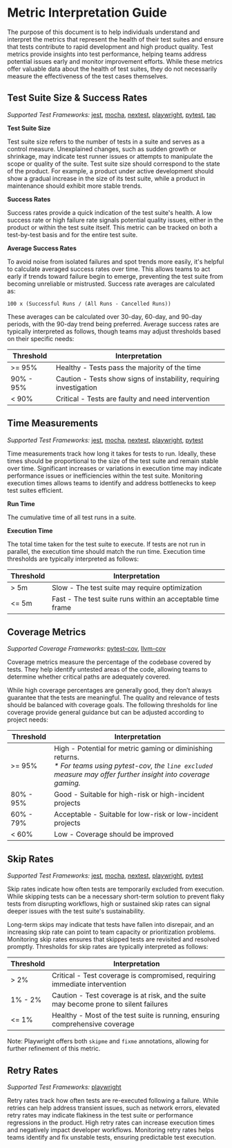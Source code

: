 # Metric Interpretation Guide

The purpose of this document is to help individuals understand and interpret the metrics that
represent the health of their test suites and ensure that tests contribute to rapid development and
high product quality. Test metrics provide insights into test performance, helping teams address
potential issues early and monitor improvement efforts. While these metrics offer valuable data
about the health of test suites, they do not necessarily measure the effectiveness of the test cases
themselves.

## Test Suite Size & Success Rates

_Supported Test Frameworks:_ [jest][jest], [mocha][mocha], [nextest][nextest], 
                             [playwright][playwright], [pytest][pytest], [tap][tap]

**Test Suite Size**

Test suite size refers to the number of tests in a suite and serves as a control measure.
Unexplained changes, such as sudden growth or shrinkage, may indicate test runner issues or attempts
to manipulate the scope or quality of the suite. Test suite size should correspond to the state of
the product. For example, a product under active development should show a gradual increase in the
size of its test suite, while a product in maintenance should exhibit more stable trends.

**Success Rates**

Success rates provide a quick indication of the test suite's health. A low success rate or high
failure rate signals potential quality issues, either in the product or within the test suite
itself. This metric can be tracked on both a test-by-test basis and for the entire test suite.

**Average Success Rates**

To avoid noise from isolated failures and spot trends more easily, it's helpful to calculate
averaged success rates over time. This allows teams to act early if trends toward failure begin to
emerge, preventing the test suite from becoming unreliable or mistrusted. Success rate averages are
calculated as:

```text
100 x (Successful Runs / (All Runs - Cancelled Runs))
```

These averages can be calculated over 30-day, 60-day, and 90-day periods, with the 90-day trend
being preferred. Average success rates are typically interpreted as follows, though teams may adjust
thresholds based on their specific needs:

| Threshold | Interpretation                                                     |
|-----------|--------------------------------------------------------------------|
| \>= 95%   | Healthy - Tests pass the majority of the time                      |
| 90% - 95% | Caution - Tests show signs of instability, requiring investigation |
| < 90%     | Critical - Tests are faulty and need intervention                  |

## Time Measurements

_Supported Test Frameworks:_ [jest][jest], [mocha][mocha], [nextest][nextest],
                             [playwright][playwright], [pytest][pytest]

Time measurements track how long it takes for tests to run. Ideally, these times should be
proportional to the size of the test suite and remain stable over time. Significant increases or
variations in execution time may indicate performance issues or inefficiencies within the test
suite. Monitoring execution times allows teams to identify and address bottlenecks to keep test
suites efficient.

**Run Time**

The cumulative time of all test runs in a suite.

**Execution Time**

The total time taken for the test suite to execute. If tests are not run in parallel, the execution
time should match the run time. Execution time thresholds are typically interpreted as
follows:

| Threshold | Interpretation                                             |
|-----------|------------------------------------------------------------|
| \> 5m     | Slow - The test suite may require optimization             |
| <= 5m     | Fast - The test suite runs within an acceptable time frame |

## Coverage Metrics

_Supported Coverage Frameworks:_ [pytest-cov][pytest-covI], [llvm-cov][llvm-cov]

Coverage metrics measure the percentage of the codebase covered by tests. They help identify
untested areas of the code, allowing teams to determine whether critical paths are adequately
covered.

While high coverage percentages are generally good, they don’t always guarantee that the tests are
meaningful. The quality and relevance of tests should be balanced with coverage goals. The following
thresholds for line coverage provide general guidance but can be adjusted according to project
needs:

| Threshold | Interpretation                                                                                                                                                              |
|-----------|-----------------------------------------------------------------------------------------------------------------------------------------------------------------------------|
| \>= 95%   | High - Potential for metric gaming or diminishing returns.<br/> _* For teams using pytest-cov, the `line excluded` measure may offer further insight into coverage gaming._ |
| 80% - 95% | Good - Suitable for high-risk or high-incident projects                                                                                                                     |
| 60% - 79% | Acceptable - Suitable for low-risk or low-incident projects                                                                                                                 |
| < 60%     | Low - Coverage should be improved                                                                                                                                           |

## Skip Rates

_Supported Test Frameworks:_ [jest][jest], [mocha][mocha], [nextest][nextest], 
                             [playwright][playwright], [pytest][pytest]

Skip rates indicate how often tests are temporarily excluded from execution. While skipping tests
can be a necessary short-term solution to prevent flaky tests from disrupting workflows, high or
sustained skip rates can signal deeper issues with the test suite's sustainability.

Long-term skips may indicate that tests have fallen into disrepair, and an increasing skip rate
can point to team capacity or prioritization problems. Monitoring skip rates ensures that skipped
tests are revisited and resolved promptly. Thresholds for skip rates are typically interpreted as
follows:

| Threshold | Interpretation                                                                        |
|-----------|---------------------------------------------------------------------------------------|
| \> 2%     | Critical - Test coverage is compromised, requiring immediate intervention             |
| 1% - 2%   | Caution - Test coverage is at risk, and the suite may become prone to silent failures |
| <= 1%     | Healthy - Most of the test suite is running, ensuring comprehensive coverage          |

Note: Playwright offers both `skipme` and `fixme` annotations, allowing for further refinement of
this metric.

## Retry Rates

_Supported Test Frameworks:_ [playwright][playwright]

Retry rates track how often tests are re-executed following a failure. While retries can help
address transient issues, such as network errors, elevated retry rates may indicate flakiness in the
test suite or performance regressions in the product. High retry rates can increase execution times
and negatively impact developer workflows. Monitoring retry rates helps teams identify and fix
unstable tests, ensuring predictable test execution.

[jest]: https://jestjs.io/
[llvm-cov]: https://llvm.org/docs/CommandGuide/llvm-cov.html
[mocha]: https://mochajs.org/
[nextest]: https://nexte.st/
[playwright]: https://playwright.dev/
[pytest]: https://docs.pytest.org/
[pytest-covI]: https://pypi.org/project/pytest-cov/
[tap]: https://node-tap.org/
